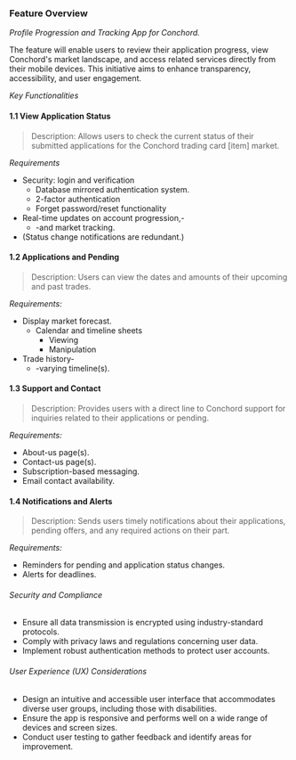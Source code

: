 ### Feature Overview

_Profile Progression and Tracking App for Conchord._

The feature will enable users to review their application progress, view Conchord's market landscape, and access related services directly from their mobile devices. This initiative aims to enhance transparency, accessibility, and user engagement.


_Key Functionalities_

#### 1.1 View Application Status

> Description: Allows users to check the current status of their submitted
applications for the Conchord trading card \[item] market.

_Requirements_
- Security: login and verification
  - Database mirrored authentication system.
  - 2-factor authentication
  - Forget password/reset functionality
- Real-time updates on account progression,-
  - -and market tracking.
- (Status change notifications are redundant.)

#### 1.2 Applications and Pending

> Description: Users can view the dates and amounts of their upcoming and past
trades.

_Requirements:_

- Display market forecast.
  - Calendar and timeline sheets
    - Viewing
    - Manipulation
- Trade history-
  - -varying timeline(s).

#### 1.3 Support and Contact

> Description: Provides users with a direct line to Conchord support for
inquiries related to their applications or pending.

_Requirements:_

- About-us page(s).
- Contact-us page(s).
- Subscription-based messaging.
- Email contact availability.

#### 1.4 Notifications and Alerts

> Description: Sends users timely notifications about their applications, pending offers, and any required actions on their part.

_Requirements:_

- Reminders for pending and application status changes.
- Alerts for deadlines.
###### Security and Compliance

- Ensure all data transmission is encrypted using industry-standard protocols.
- Comply with privacy laws and regulations concerning user data.
- Implement robust authentication methods to protect user accounts.
###### User Experience (UX) Considerations

- Design an intuitive and accessible user interface that accommodates diverse
user groups, including those with disabilities.
- Ensure the app is responsive and performs well on a wide range of devices and
screen sizes.
- Conduct user testing to gather feedback and identify areas for improvement.
